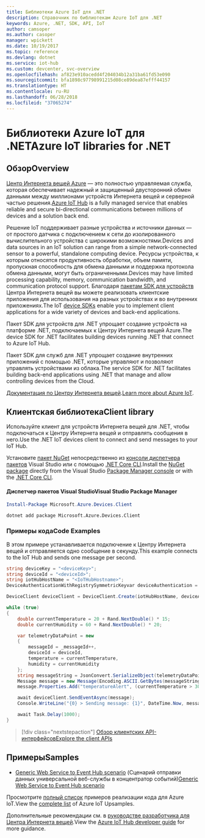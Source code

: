 ```yaml
---
title: Библиотеки Azure IoT для .NET
description: Справочник по библиотекам Azure IoT для .NET
keywords: Azure, .NET, SDK, API, IoT
author: camsoper
ms.author: casoper
manager: wpickett
ms.date: 10/19/2017
ms.topic: reference
ms.devlang: dotnet
ms.service: iot-hub
ms.custom: devcenter, svc-overview
ms.openlocfilehash: af823e910acedd4f204034b12a31ba61fd53e090
ms.sourcegitcommit: bfa1898c97798991215d08ce89dea87efff44157
ms.translationtype: HT
ms.contentlocale: ru-RU
ms.lasthandoff: 06/28/2018
ms.locfileid: "37065274"
---
```

# <a name="azure-iot-libraries-for-net"></a><span data-ttu-id="7c664-104">Библиотеки Azure IoT для .NET</span><span class="sxs-lookup"><span data-stu-id="7c664-104">Azure IoT libraries for .NET</span></span>

## <a name="overview"></a><span data-ttu-id="7c664-105">Обзор</span><span class="sxs-lookup"><span data-stu-id="7c664-105">Overview</span></span>

<span data-ttu-id="7c664-106">[Центр Интернета вещей Azure](https://azure.microsoft.com/services/iot-hub/) — это полностью управляемая служба, которая обеспечивает надежный и защищенный двусторонний обмен данными между миллионами устройств Интернета вещей и серверной частью решения.</span><span class="sxs-lookup"><span data-stu-id="7c664-106">[Azure IoT Hub](https://azure.microsoft.com/services/iot-hub/) is a fully managed service that enables reliable and secure bi-directional communications between millions of devices and a solution back end.</span></span>

<span data-ttu-id="7c664-107">Решение IoT поддерживает разные устройства и источники данных — от простого датчика с подключением к сети до изолированного вычислительного устройства с широкими возможностями.</span><span class="sxs-lookup"><span data-stu-id="7c664-107">Devices and data sources in an IoT solution can range from a simple network-connected sensor to a powerful, standalone computing device.</span></span> <span data-ttu-id="7c664-108">Ресурсы устройства, к которым относятся продуктивность обработки, объем памяти, пропускная способность для обмена данными и поддержка протокола обмена данными, могут быть ограниченными.</span><span class="sxs-lookup"><span data-stu-id="7c664-108">Devices may have limited processing capability, memory, communication bandwidth, and communication protocol support.</span></span> <span data-ttu-id="7c664-109">Благодаря [пакетам SDK для устройств](https://docs.microsoft.com/azure/iot-hub/iot-hub-devguide-sdks) Центра Интернета вещей вы можете реализовать клиентские приложения для использования на разных устройствах и во внутренних приложениях.</span><span class="sxs-lookup"><span data-stu-id="7c664-109">The IoT [device SDKs](https://docs.microsoft.com/azure/iot-hub/iot-hub-devguide-sdks) enable you to implement client applications for a wide variety of devices and back-end applications.</span></span>

<span data-ttu-id="7c664-110">Пакет SDK для устройств для .NET упрощает создание устройств на платформе .NET, подключаемых к Центру Интернета вещей Azure.</span><span class="sxs-lookup"><span data-stu-id="7c664-110">The device SDK for .NET facilitates building devices running .NET that connect to Azure IoT Hub.</span></span>

<span data-ttu-id="7c664-111">Пакет SDK для служб для .NET упрощает создание внутренних приложений с помощью .NET, которые управляют и позволяют управлять устройствами из облака.</span><span class="sxs-lookup"><span data-stu-id="7c664-111">The service SDK for .NET facilitates building back-end applications using .NET that manage and allow controlling devices from the Cloud.</span></span>

<span data-ttu-id="7c664-112">[Документация по Центру Интернета вещей](https://docs.microsoft.com/azure/iot-hub/).</span><span class="sxs-lookup"><span data-stu-id="7c664-112">[Learn more about Azure IoT](https://docs.microsoft.com/azure/iot-hub/).</span></span>


## <a name="client-library"></a><span data-ttu-id="7c664-113">Клиентская библиотека</span><span class="sxs-lookup"><span data-stu-id="7c664-113">Client library</span></span>

<span data-ttu-id="7c664-114">Используйте клиент для устройств Интернета вещей для .NET, чтобы подключаться к Центру Интернета вещей и отправлять сообщения в него.</span><span class="sxs-lookup"><span data-stu-id="7c664-114">Use the .NET IoT devices client to connect and send messages to your IoT Hub.</span></span>

<span data-ttu-id="7c664-115">Установите [пакет NuGet]( https://www.nuget.org/packages/Microsoft.Azure.Devices.Client) непосредственно из [консоли диспетчера пакетов][PackageManager] Visual Studio или с помощью [.NET Core CLI][DotNetCLI].</span><span class="sxs-lookup"><span data-stu-id="7c664-115">Install the [NuGet package]( https://www.nuget.org/packages/Microsoft.Azure.Devices.Client) directly from the Visual Studio [Package Manager console][PackageManager] or with the [.NET Core CLI][DotNetCLI].</span></span>

#### <a name="visual-studio-package-manager"></a><span data-ttu-id="7c664-116">Диспетчер пакетов Visual Studio</span><span class="sxs-lookup"><span data-stu-id="7c664-116">Visual Studio Package Manager</span></span>

```powershell
Install-Package Microsoft.Azure.Devices.Client
```

```bash
dotnet add package Microsoft.Azure.Devices.Client
```
### <a name="code-examples"></a><span data-ttu-id="7c664-117">Примеры кода</span><span class="sxs-lookup"><span data-stu-id="7c664-117">Code Examples</span></span> 

<span data-ttu-id="7c664-118">В этом примере устанавливается подключение к Центру Интернета вещей и отправляется одно сообщение в секунду.</span><span class="sxs-lookup"><span data-stu-id="7c664-118">This example connects to the IoT Hub and sends one message per second.</span></span>

```csharp
string deviceKey = "<deviceKey>";
string deviceId = "<deviceId>";
string iotHubHostName = "<IoTHubHostname>";
DeviceAuthenticationWithRegistrySymmetricKeyvar deviceAuthentication = new DeviceAuthenticationWithRegistrySymmetricKey(deviceId, deviceKey);

DeviceClient deviceClient = DeviceClient.Create(iotHubHostName, deviceAuthentication, TransportType.Mqtt);

while (true)
{
    double currentTemperature = 20 + Rand.NextDouble() * 15;
    double currentHumidity = 60 + Rand.NextDouble() * 20;

    var telemetryDataPoint = new
    {
        messageId = _messageId++,
        deviceId = deviceId,
        temperature = currentTemperature,
        humidity = currentHumidity
    };
    string messageString = JsonConvert.SerializeObject(telemetryDataPoint);
    Message message = new Message(Encoding.ASCII.GetBytes(messageString));
    message.Properties.Add("temperatureAlert", (currentTemperature > 30) ? "true" : "false");

    await deviceClient.SendEventAsync(message);
    Console.WriteLine("{0} > Sending message: {1}", DateTime.Now, messageString);

    await Task.Delay(1000);
}
```


> [!div class="nextstepaction"]
> [<span data-ttu-id="7c664-119">Обзор клиентских API-интерфейсов</span><span class="sxs-lookup"><span data-stu-id="7c664-119">Explore the client APIs</span></span>](/dotnet/api/overview/azure/iot/client)

## <a name="samples"></a><span data-ttu-id="7c664-120">Примеры</span><span class="sxs-lookup"><span data-stu-id="7c664-120">Samples</span></span>

- <span data-ttu-id="7c664-121">[Generic Web Service to Event Hub scenario](https://azure.microsoft.com/resources/samples/event-hubs-dotnet-importfromweb/) (Сценарий отправки данных универсальной веб-службы в концентратор событий)</span><span class="sxs-lookup"><span data-stu-id="7c664-121">[Generic Web Service to Event Hub scenario](https://azure.microsoft.com/resources/samples/event-hubs-dotnet-importfromweb/)</span></span>

<span data-ttu-id="7c664-122">Просмотрите [полный список](https://azure.microsoft.com/resources/samples/?platform=dotnet&service=iot-hub) примеров реализации кода для Azure IoT.</span><span class="sxs-lookup"><span data-stu-id="7c664-122">View the [complete list](https://azure.microsoft.com/resources/samples/?platform=dotnet&service=iot-hub) of Azure IoT Upsamples.</span></span>

<span data-ttu-id="7c664-123">Дополнительные рекомендации см. в [руководстве разработчика для Центра Интернета вещей](https://docs.microsoft.com/azure/iot-hub/iot-hub-devguide).</span><span class="sxs-lookup"><span data-stu-id="7c664-123">View the [Azure IoT Hub developer guide](https://docs.microsoft.com/azure/iot-hub/iot-hub-devguide) for more guidance.</span></span>

[PackageManager]: https://docs.microsoft.com/nuget/tools/package-manager-console
[DotNetCLI]: https://docs.microsoft.com/dotnet/core/tools/dotnet-add-package
